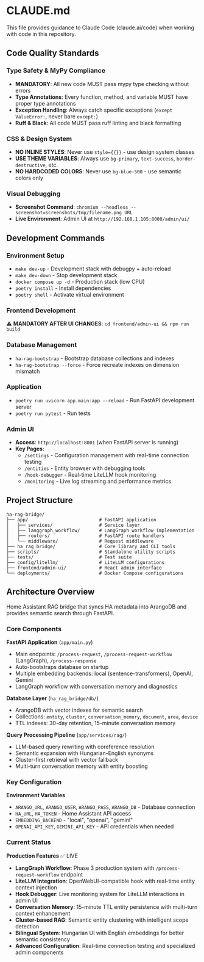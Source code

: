 # CLAUDE.md

This file provides guidance to Claude Code (claude.ai/code) when working with code in this repository.

## Code Quality Standards

### Type Safety & MyPy Compliance
- **MANDATORY**: All new code MUST pass mypy type checking without errors
- **Type Annotations**: Every function, method, and variable MUST have proper type annotations
- **Exception Handling**: Always catch specific exceptions (`except ValueError:`, never bare `except:`)
- **Ruff & Black**: All code MUST pass ruff linting and black formatting

### CSS & Design System
- **NO INLINE STYLES**: Never use `style={{}}` - use design system classes
- **USE THEME VARIABLES**: Always use `bg-primary`, `text-success`, `border-destructive`, etc.
- **NO HARDCODED COLORS**: Never use `bg-blue-500` - use semantic colors only

### Visual Debugging
- **Screenshot Command**: `chromium --headless --screenshot=screenshots/tmp/filename.png URL`
- **Live Environment**: Admin UI at `http://192.168.1.105:8000/admin/ui/`

## Development Commands

### Environment Setup
- `make dev-up` - Development stack with debugpy + auto-reload
- `make dev-down` - Stop development stack
- `docker compose up -d` - Production stack (low CPU)
- `poetry install` - Install dependencies
- `poetry shell` - Activate virtual environment

### Frontend Development
⚠️ **MANDATORY AFTER UI CHANGES**: `cd frontend/admin-ui && npm run build`

### Database Management
- `ha-rag-bootstrap` - Bootstrap database collections and indexes
- `ha-rag-bootstrap --force` - Force recreate indexes on dimension mismatch

### Application
- `poetry run uvicorn app.main:app --reload` - Run FastAPI development server
- `poetry run pytest` - Run tests

### Admin UI
- **Access**: `http://localhost:8001` (when FastAPI server is running)
- **Key Pages**:
  - `/settings` - Configuration management with real-time connection testing
  - `/entities` - Entity browser with debugging tools
  - `/hook-debugger` - Real-time LiteLLM hook monitoring
  - `/monitoring` - Live log streaming and performance metrics

## Project Structure

```
ha-rag-bridge/
├── app/                          # FastAPI application
│   ├── services/                 # Service layer
│   ├── langgraph_workflow/       # LangGraph workflow implementation  
│   ├── routers/                  # FastAPI route handlers
│   └── middleware/               # Request middleware
├── ha_rag_bridge/                # Core library and CLI tools
├── scripts/                      # Standalone utility scripts
├── tests/                        # Test suite
├── config/litellm/               # LiteLLM configurations
├── frontend/admin-ui/            # React admin interface
└── deployments/                  # Docker Compose configurations
```

## Architecture Overview

Home Assistant RAG bridge that syncs HA metadata into ArangoDB and provides semantic search through FastAPI.

### Core Components

**FastAPI Application** (`app/main.py`)
- Main endpoints: `/process-request`, `/process-request-workflow` (LangGraph), `/process-response`
- Auto-bootstraps database on startup
- Multiple embedding backends: local (sentence-transformers), OpenAI, Gemini
- LangGraph workflow with conversation memory and diagnostics

**Database Layer** (`ha_rag_bridge/db/`)
- ArangoDB with vector indexes for semantic search
- Collections: `entity`, `cluster`, `conversation_memory`, `document`, `area`, `device`
- TTL indexes: 30-day retention, 15-minute conversation memory

**Query Processing Pipeline** (`app/services/rag/`)
- LLM-based query rewriting with coreference resolution
- Semantic expansion with Hungarian-English synonyms
- Cluster-first retrieval with vector fallback
- Multi-turn conversation memory with entity boosting

### Key Configuration

**Environment Variables**
- `ARANGO_URL`, `ARANGO_USER`, `ARANGO_PASS`, `ARANGO_DB` - Database connection
- `HA_URL`, `HA_TOKEN` - Home Assistant API access
- `EMBEDDING_BACKEND` - "local", "openai", "gemini"
- `OPENAI_API_KEY`, `GEMINI_API_KEY` - API credentials when needed

### Current Status

**Production Features** ✅ LIVE
- **LangGraph Workflow**: Phase 3 production system with `/process-request-workflow` endpoint
- **LiteLLM Integration**: OpenWebUI-compatible hook with real-time entity context injection  
- **Hook Debugger**: Live monitoring system for LiteLLM interactions in admin UI
- **Conversation Memory**: 15-minute TTL entity persistence with multi-turn context enhancement
- **Cluster-based RAG**: Semantic entity clustering with intelligent scope detection
- **Bilingual System**: Hungarian UI with English embeddings for better semantic consistency
- **Advanced Configuration**: Real-time connection testing and specialized admin components
